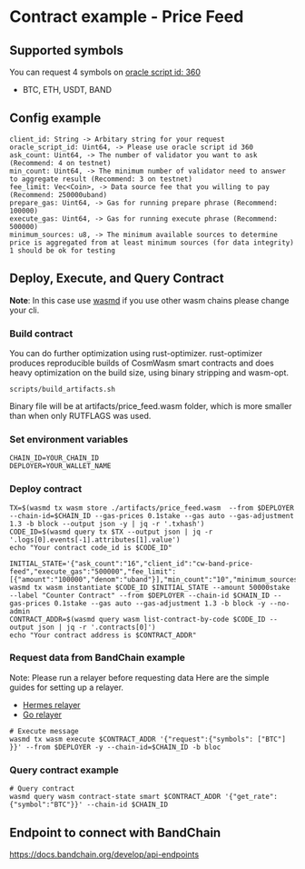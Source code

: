 # Contract example - Price Feed

## Supported symbols

You can request 4 symbols on [oracle script id: 360](https://laozi-testnet6.cosmoscan.io/oracle-script/360)

- BTC, ETH, USDT, BAND

## Config example

```
client_id: String -> Arbitary string for your request
oracle_script_id: Uint64, -> Please use oracle script id 360
ask_count: Uint64, -> The number of validator you want to ask (Recommend: 4 on testnet)
min_count: Uint64, -> The minimum number of validator need to answer to aggregate result (Recommend: 3 on testnet)
fee_limit: Vec<Coin>, -> Data source fee that you willing to pay (Recommend: 250000uband)
prepare_gas: Uint64, -> Gas for running prepare phrase (Recommend: 100000)
execute_gas: Uint64, -> Gas for running execute phrase (Recommend: 500000)
minimum_sources: u8, -> The minimum available sources to determine price is aggregated from at least minimum sources (for data integrity) 1 should be ok for testing
```


## Deploy, Execute, and Query Contract
**Note**: In this case use [wasmd](https://github.com/CosmWasm/wasmd) if you use other wasm chains please change your cli.

### Build contract
You can do further optimization using rust-optimizer. rust-optimizer produces reproducible builds of CosmWasm smart contracts and does heavy optimization on the build size, using binary stripping and wasm-opt.
```
scripts/build_artifacts.sh
```
Binary file will be at artifacts/price_feed.wasm folder, which is more smaller than when only RUTFLAGS was used.

### Set environment variables
```
CHAIN_ID=YOUR_CHAIN_ID
DEPLOYER=YOUR_WALLET_NAME
```

### Deploy contract

```
TX=$(wasmd tx wasm store ./artifacts/price_feed.wasm  --from $DEPLOYER --chain-id=$CHAIN_ID --gas-prices 0.1stake --gas auto --gas-adjustment 1.3 -b block --output json -y | jq -r '.txhash')
CODE_ID=$(wasmd query tx $TX --output json | jq -r '.logs[0].events[-1].attributes[1].value')
echo "Your contract code_id is $CODE_ID"

INITIAL_STATE='{"ask_count":"16","client_id":"cw-band-price-feed","execute_gas":"500000","fee_limit":[{"amount":"100000","denom":"uband"}],"min_count":"10","minimum_sources":4,"oracle_script_id":"360","prepare_gas":"100000"}'
wasmd tx wasm instantiate $CODE_ID $INITIAL_STATE --amount 50000stake  --label "Counter Contract" --from $DEPLOYER --chain-id $CHAIN_ID --gas-prices 0.1stake --gas auto --gas-adjustment 1.3 -b block -y --no-admin
CONTRACT_ADDR=$(wasmd query wasm list-contract-by-code $CODE_ID --output json | jq -r '.contracts[0]')
echo "Your contract address is $CONTRACT_ADDR"
```

### Request data from BandChain example

Note: Please run a relayer before requesting data
Here are the simple guides for setting up a relayer.
- [Hermes relayer](./setup_relayer_hermes.md)
- [Go relayer](./setup_relayer_go-relayer.md)

```
# Execute message
wasmd tx wasm execute $CONTRACT_ADDR '{"request":{"symbols": ["BTC"] }}' --from $DEPLOYER -y --chain-id=$CHAIN_ID -b bloc
```

### Query contract example
```
# Query contract
wasmd query wasm contract-state smart $CONTRACT_ADDR '{"get_rate":{"symbol":"BTC"}}' --chain-id $CHAIN_ID
```

## Endpoint to connect with BandChain

https://docs.bandchain.org/develop/api-endpoints
